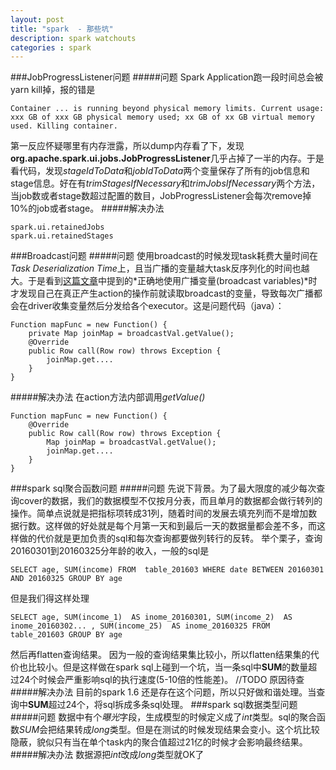 ```yaml
---
layout: post
title: "spark  - 那些坑"
description: spark watchouts
categories : spark
---
```

###JobProgressListener问题
#####问题
Spark Application跑一段时间总会被yarn kill掉，报的错是
<pre><code>Container ... is running beyond physical memory limits. Current usage: xxx GB of xxx GB physical memory used; xx GB of xx GB virtual memory used. Killing container.</code></pre>
<!-- more -->
第一反应怀疑哪里有内存泄露，所以dump内存看了下，发现**org.apache.spark.ui.jobs.JobProgressListener**几乎占掉了一半的内存。于是看代码，发现*stageIdToData*和*jobIdToData*两个变量保存了所有的job信息和stage信息。好在有*trimStagesIfNecessary*和*trimJobsIfNecessary*两个方法，当job数或者stage数超过配置的数目，JobProgressListener会每次remove掉10%的job或者stage。
#####解决办法
<pre><code>spark.ui.retainedJobs
spark.ui.retainedStages</code></pre>
###Broadcast问题
#####问题
使用broadcast的时候发现task耗费大量时间在*Task Deserialization Time*上，且当广播的变量越大task反序列化的时间也越大。于是看到[这篇文章](http://dongguo.me/blog/2014/12/30/Spark-Usage-Share/)中提到的*正确地使用广播变量(broadcast variables)*时才发现自己在真正产生action的操作前就读取broadcast的变量，导致每次广播都会在driver收集变量然后分发给各个executor。这是问题代码（java）：
<pre><code>Function<Row, Row> mapFunc = new Function<Row, Row>() {
    private Map<String, Double> joinMap = broadcastVal.getValue();
    @Override
    public Row call(Row row) throws Exception {
        joinMap.get....
    }
}</code></pre>
#####解决办法
在action方法内部调用*getValue()*
<pre><code>Function<Row, Row> mapFunc = new Function<Row, Row>() {
    @Override
    public Row call(Row row) throws Exception {
        Map<String, Double> joinMap = broadcastVal.getValue();
        joinMap.get....
    }
}</code></pre>
###spark sql聚合函数问题
#####问题
先说下背景。为了最大限度的减少每次查询cover的数据，我们的数据模型不仅按月分表，而且单月的数据都会做行转列的操作。简单点说就是把指标项转成31列，随着时间的发展去填充列而不是增加数据行数。这样做的好处就是每个月第一天和到最后一天的数据量都会差不多，而这样做的代价就是更加负责的sql和每次查询都要做列转行的反转。
举个栗子，查询20160301到20160325分年龄的收入，一般的sql是
<pre><code>SELECT age, SUM(income) FROM  table_201603 WHERE date BETWEEN 20160301 AND 20160325 GROUP BY age</code></pre>
但是我们得这样处理
<pre><code>SELECT age, SUM(income_1)  AS inome_20160301, SUM(income_2)  AS inome_20160302... , SUM(income_25)  AS inome_20160325 FROM  table_201603 GROUP BY age</code></pre>
然后再flatten查询结果。
因为一般的查询结果集比较小，所以flatten结果集的代价也比较小。但是这样做在spark sql上碰到一个坑，当一条sql中**SUM**的数量超过24个时候会严重影响sql的执行速度(5-10倍的性能差)。
//TODO 原因待查
#####解决办法
目前的spark 1.6 还是存在这个问题，所以只好做和谐处理。当查询中**SUM**超过24个，将sql拆成多条sql处理。
###spark sql数据类型问题
#####问题
数据中有个*曝光*字段，生成模型的时候定义成了*int*类型。sql的聚合函数*SUM*会把结果转成*long*类型。但是在测试的时候发现结果会变小。这个坑比较隐蔽，貌似只有当在单个task内的聚合值超过21亿的时候才会影响最终结果。
#####解决办法
数据源把*int*改成*long*类型就OK了
